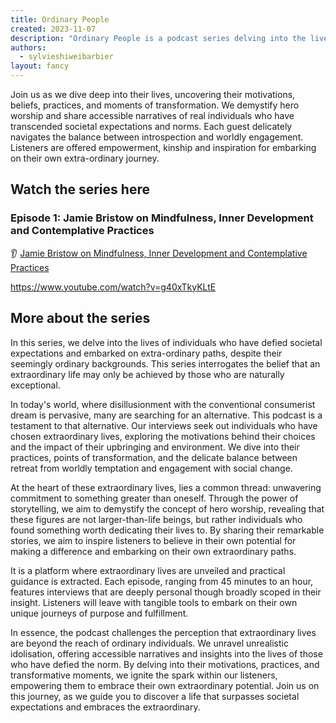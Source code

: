 ```yaml
---
title: Ordinary People
created: 2023-11-07
description: "Ordinary People is a podcast series delving into the lives of individuals who have defied societal expectations and embarked on extra-ordinary paths despite their seemingly ordinary backgrounds."
authors:
  - sylvieshiweibarbier
layout: fancy
---
```


Join us as we dive deep into their lives, uncovering their motivations, beliefs, practices, and moments of transformation. We demystify hero worship and share accessible narratives of real individuals who have transcended societal expectations and norms. Each guest delicately navigates the balance between introspection and worldly engagement. Listeners are offered empowerment, kinship and inspiration for embarking on their own extra-ordinary journey.

## Watch the series here

### Episode 1: Jamie Bristow on Mindfulness, Inner Development and Contemplative Practices

👂 [Jamie Bristow on Mindfulness, Inner Development and Contemplative Practices](https://lifeitself.org/podcast/jamie-bristow-sylvie-barbier-mindfulness-inner-development)

https://www.youtube.com/watch?v=g40xTkyKLtE

## More about the series

In this series, we delve into the lives of individuals who have defied societal expectations and embarked on extra-ordinary paths, despite their seemingly ordinary backgrounds. This series interrogates the belief that an extraordinary life may only be achieved by those who are naturally exceptional.

In today's world, where disillusionment with the conventional consumerist dream is pervasive, many are searching for an alternative. This podcast is a testament to that alternative. Our interviews seek out individuals who have chosen extraordinary lives, exploring the motivations behind their choices and the impact of their upbringing and environment. We dive into their practices, points of transformation, and the delicate balance between retreat from worldly temptation and engagement with social change.

At the heart of these extraordinary lives, lies a common thread: unwavering commitment to something greater than oneself. Through the power of storytelling, we aim to demystify the concept of hero worship, revealing that these figures are not larger-than-life beings, but rather individuals who found something worth dedicating their lives to. By sharing their remarkable stories, we aim to inspire listeners to believe in their own potential for making a difference and embarking on their own extraordinary paths.

It is a platform where extraordinary lives are unveiled and practical guidance is extracted. Each episode, ranging from 45 minutes to an hour, features interviews that are deeply personal though broadly scoped in their insight. Listeners will leave with tangible tools to embark on their own unique journeys of purpose and fulfillment.

In essence, the podcast challenges the perception that extraordinary lives are beyond the reach of ordinary individuals. We unravel unrealistic idolisation, offering accessible narratives and insights into the lives of those who have defied the norm. By delving into their motivations, practices, and transformative moments, we ignite the spark within our listeners, empowering them to embrace their own extraordinary potential. Join us on this journey, as we guide you to discover a life that surpasses societal expectations and embraces the extraordinary.

